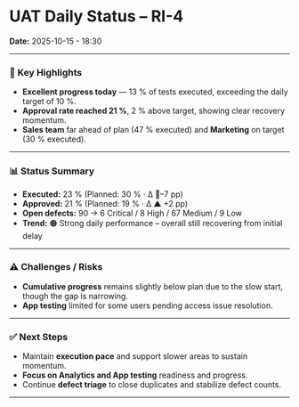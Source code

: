 # UAT Daily Status – RI-4  
**Date:** 2025-10-15  - 18:30

---

### 🔹 Key Highlights
- **Excellent progress today** — 13 % of tests executed, exceeding the daily target of 10 %.  
- **Approval rate reached 21 %**, 2 % above target, showing clear recovery momentum.  
- **Sales team** far ahead of plan (47 % executed) and **Marketing** on target (30 % executed).  

---

### 📊 Status Summary
- **Executed:** 23 % (Planned: 30 % · Δ 🔻–7 pp)  
- **Approved:** 21 % (Planned: 19 % · Δ  ▲ +2 pp)  
- **Open defects:** 90 → 6 Critical / 8 High / 67 Medium / 9 Low  
- **Trend:** 🟠 Strong daily performance – overall still recovering from initial delay  

---

### ⚠️ Challenges / Risks
- **Cumulative progress** remains slightly below plan due to the slow start, though the gap is narrowing.  
- **App testing** limited for some users pending access issue resolution.  

---

### ✅ Next Steps
- Maintain **execution pace** and support slower areas to sustain momentum.  
- **Focus on Analytics and App testing** readiness and progress.  
- Continue **defect triage** to close duplicates and stabilize defect counts.  
---

